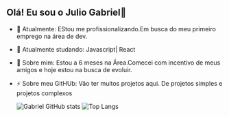 ## Olá! Eu sou o Julio Gabriel👋

- 🔭 Atualmente: EStou me profissionalizando.Em busca do meu primeiro emprego na área de dev.
- 🌱 Atualmente studando: Javascript| React
- 💬 Sobre mim: Estou a 6 meses na Área.Comecei com incentivo de meus amigos e hoje estou na busca de evoluir.
- ⚡ Sobre meu GitHUb: Vão ter muitos projetos aqui. De projetos simples e projetos complexos

  ![Gabriel GitHub stats](https://github-readme-stats.vercel.app/api?username=anuraghazra&show_icons=true&theme=transparent)
  ![Top Langs](https://github-readme-stats.vercel.app/api/top-langs/?username=anuraghazra&exclude_repo=github-readme-stats,anuraghazra.github.io)
